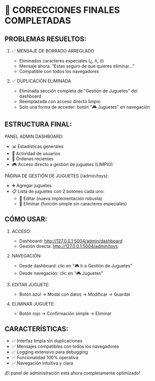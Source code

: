 
🎉 CORRECCIONES FINALES COMPLETADAS
===================================

PROBLEMAS RESUELTOS:
-------------------

1. ✅ MENSAJE DE BORRADO ARREGLADO
   - Eliminados caracteres especiales (¿, ñ, ó)
   - Mensaje ahora: "Estas seguro de que quieres eliminar..."
   - Compatible con todos los navegadores

2. ✅ DUPLICACIÓN ELIMINADA
   - Eliminada sección completa de "Gestión de Juguetes" del dashboard
   - Reemplazada con acceso directo limpio
   - Solo una forma de acceder: botón "🎮 Juguetes" en navegación

ESTRUCTURA FINAL:
----------------

PANEL ADMIN DASHBOARD:
- 📊 Estadísticas generales
- 👥 Actividad de usuarios  
- 🛒 Órdenes recientes
- 🎮 Acceso directo a gestión de juguetes (LIMPIO)

PÁGINA DE GESTIÓN DE JUGUETES (/admin/toys):
- ➕ Agregar juguetes
- 📋 Lista de juguetes con 2 botones cada uno:
  - 🔵 Editar (nueva implementación robusta)
  - 🔴 Eliminar (función simple sin caracteres especiales)

CÓMO USAR:
----------

1. ACCESO:
   - Dashboard: http://127.0.0.1:5004/admin/dashboard
   - Gestión directa: http://127.0.0.1:5004/admin/toys

2. NAVEGACIÓN:
   - Desde dashboard: clic en "🎮 Ir a Gestión de Juguetes"
   - Desde navegación: clic en "🎮 Juguetes"

3. EDITAR JUGUETE:
   - Botón azul → Modal con datos → Modificar → Guardar

4. ELIMINAR JUGUETE:
   - Botón rojo → Confirmación simple → Eliminar

CARACTERÍSTICAS:
---------------
- ✅ Interfaz limpia sin duplicaciones
- ✅ Mensajes compatibles con todos los navegadores
- ✅ Logging extensivo para debugging
- ✅ Funcionalidad 100% operativa
- ✅ Navegación intuitiva y clara

¡El panel de administración está ahora completamente optimizado!
